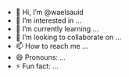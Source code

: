 - 👋 Hi, I’m @waelsauid
- 👀 I’m interested in ...
- 🌱 I’m currently learning ...
- 💞️ I’m looking to collaborate on ...
- 📫 How to reach me ...
- 😄 Pronouns: ...
- ⚡ Fun fact: ...

<!---
waelsauid/waelsauid is a ✨ special ✨ repository because its `README.md` (this file) appears on your GitHub profile.
You can click the Preview link to take a look at your changes.
--->
